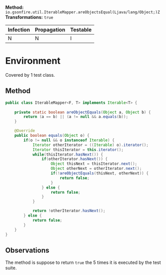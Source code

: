 **Method:** `io.gsonfire.util.IterableMapper.areObjectsEqual(Ljava/lang/Object;)Z`
**Transformations:** `true`

| Infection | Propagation | Testable |
|-----------|-------------|----------|
| N         | N           | I        |

# Environment

Covered by 1 test class.

## Method

```Java
public class IterableMapper<F, T> implements Iterable<T> {
    
    private static boolean areObjectEquals(Object a, Object b) {
        return (a == b) || (a != null && a.equals(b));
    }

    @Override
    public boolean equals(Object o) {
        if(o != null && o instanceof Iterable) {
            Iterator otherIterator = ((Iterable) o).iterator();
            Iterator thisIterator = this.iterator();
            while(thisIterator.hasNext()) {
                if(otherIterator.hasNext()) {
                    Object thisNext = thisIterator.next();
                    Object otherNext = otherIterator.next();
                    if(!areObjectEquals(thisNext, otherNext)) {
                        return false;
                    }
                } else {
                    return false;
                }
            }

            return !otherIterator.hasNext();
        } else {
            return false;
        }
    }
}
```

## Observations
The method is suppose to return `true` the 5 times it is executed by the test suite.